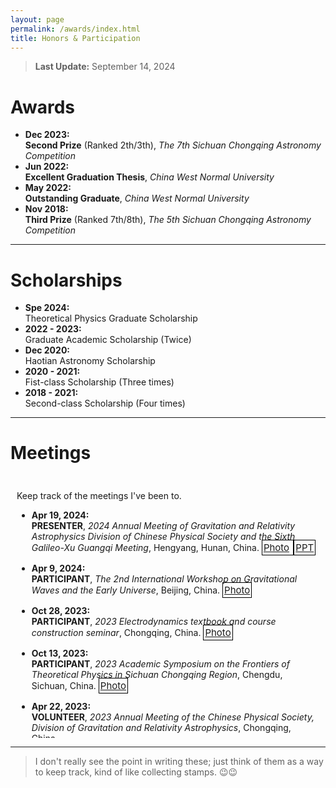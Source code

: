```yaml
---
layout: page
permalink: /awards/index.html
title: Honors & Participation
---
```


> **Last Update:** September 14, 2024

# Awards

-  **Dec 2023:**  
  **Second Prize** (Ranked 2th/3th),  *The 7th Sichuan Chongqing Astronomy Competition*
-  **Jun 2022:**  
  **Excellent Graduation Thesis**, *China West Normal University*
-  **May 2022:**  
  **Outstanding Graduate**, *China West Normal University*
-  **Nov 2018:**  
  **Third Prize** (Ranked 7th/8th),  *The 5th Sichuan Chongqing Astronomy Competition* 

---

# Scholarships

-  **Spe 2024:**  
  Theoretical Physics Graduate Scholarship  
-  **2022 - 2023:**  
  Graduate Academic Scholarship (Twice)  
-  **Dec 2020:**  
  Haotian Astronomy Scholarship  
-  **2020 - 2021:**  
  Fist-class Scholarship (Three times)  
-  **2018 - 2021:**  
  Second-class Scholarship (Four times) 

---

# Meetings

<!-- -  **Apr 19, 2024:**   
  **PRESENTER**, *2024 Annual Meeting of Gravitation  and Relativity Astrophysics Division of Chinese Physical Society and the Sixth Galileo-Xu Guangqi Meeting*, Hengyang, Hunan, China. <span style="font-size: 15px;border: 0.8px solid black; padding: 2px; position: relative;">[Photo](https://wujie3375.github.io\images\meeting\240419.jpg)<span style="font-size: 15px;border: 0.8px solid black; padding: 2px; position: relative;">[PPT](https://wujie3375.github.io\images\meeting\240419.pdf)</span>  
-  **Apr 9, 2024:**   
  **PARTICIPANT**, *The 2nd International Workshop on Gravitational Waves and the Early Universe*, Beijing, China.  <span style="font-size: 15px;border: 0.8px solid black; padding: 2px; position: relative;">[Photo](https://wujie3375.github.io\images\meeting\240409.jpg)</span>
-  **Oct 28, 2023:**  
  **PARTICIPANT**, *2023 Electrodynamics textbook and course construction seminar*, Chongqing, China. <span style="font-size: 15px;border: 0.8px solid black; padding: 2px; position: relative;">[Photo](https://wujie3375.github.io\images\meeting\231028.jpg)</span> 
-  **Oct 13, 2023:**  
  **PARTICIPANT**, *2023 Academic Symposium on the Frontiers of Theoretical Physics in Sichuan Chongqing Region*, Chengdu, Sichuan, China. <span style="font-size: 15px;border: 0.8px solid black; padding: 2px; position: relative;">[Photo](https://wujie3375.github.io\images\meeting\231013.jpg)</span>  
-  **Apr 22, 2023:**  
  **VOLUNTEER**, *2023 Annual Meeting of the Chinese Physical Society, Division of Gravitation  and Relativity Astrophysics*, Chongqing, China. 
-  **Apr 21, 2023:**  
  **VOLUNTEER**, *Template Library and Signal Recognition Technology for Space Gravitational Wave Detection 2022 Annual Progress Conference*, Chongqing, China.   
-  **Apr 1, 2023:**   
  **PARTICIPANT**, *Chongqing Theoretical Physics Frontier Academic Seminar*, Chongqing, China. <span style="font-size: 15px;border: 0.8px solid black; padding: 2px; position: relative;">[Photo](https://wujie3375.github.io\images\meeting\230401.jpg)</span> -->

<div style="height: 400px; overflow-y: scroll; border: 0px solid #ccc; padding: 10px;">

  <p>Keep track of the meetings I've been to.</p>

  <ul>
  <li style="margin-bottom: 15px;">
    <strong>Apr 19, 2024:</strong> <br>
    <strong>PRESENTER</strong>, <em>2024 Annual Meeting of Gravitation and Relativity Astrophysics Division of Chinese Physical Society and the Sixth Galileo-Xu Guangqi Meeting</em>, Hengyang, Hunan, China. 
    <span style="font-size: 15px; border: 0.8px solid black; padding: 2px; position: relative;">
      <a href="https://wujie3375.github.io/images/meeting/240419.jpg" target="_blank">Photo</a>
    </span>
    <span style="font-size: 15px; border: 0.8px solid black; padding: 2px; position: relative;">
      <a href="https://wujie3375.github.io/images/meeting/240419.pdf" target="_blank">PPT</a>
    </span>
  </li>

  <li style="margin-bottom: 15px;">
    <strong>Apr 9, 2024:</strong> <br>
    <strong>PARTICIPANT</strong>, <em>The 2nd International Workshop on Gravitational Waves and the Early Universe</em>, Beijing, China. 
    <span style="font-size: 15px; border: 0.8px solid black; padding: 2px; position: relative;">
      <a href="https://wujie3375.github.io/images/meeting/240409.jpg" target="_blank">Photo</a>
    </span>
  </li>

  <li style="margin-bottom: 15px;">
    <strong>Oct 28, 2023:</strong> <br>
    <strong>PARTICIPANT</strong>, <em>2023 Electrodynamics textbook and course construction seminar</em>, Chongqing, China. 
    <span style="font-size: 15px; border: 0.8px solid black; padding: 2px; position: relative;">
      <a href="https://wujie3375.github.io/images/meeting/231028.jpg" target="_blank">Photo</a>
    </span>
  </li>

  <li style="margin-bottom: 15px;">
    <strong>Oct 13, 2023:</strong> <br>
    <strong>PARTICIPANT</strong>, <em>2023 Academic Symposium on the Frontiers of Theoretical Physics in Sichuan Chongqing Region</em>, Chengdu, Sichuan, China. 
    <span style="font-size: 15px; border: 0.8px solid black; padding: 2px; position: relative;">
      <a href="https://wujie3375.github.io/images/meeting/231013.jpg" target="_blank">Photo</a>
    </span>
  </li>

  <li style="margin-bottom: 15px;">
    <strong>Apr 22, 2023:</strong> <br>
    <strong>VOLUNTEER</strong>, <em>2023 Annual Meeting of the Chinese Physical Society, Division of Gravitation and Relativity Astrophysics</em>, Chongqing, China.
  </li>

  <li style="margin-bottom: 15px;">
    <strong>Apr 21, 2023:</strong> <br>
    <strong>VOLUNTEER</strong>, <em>Template Library and Signal Recognition Technology for Space Gravitational Wave Detection 2022 Annual Progress Conference</em>, Chongqing, China.
  </li>

  <li style="margin-bottom: 15px;">
    <strong>Apr 1, 2023:</strong> <br>
    <strong>PARTICIPANT</strong>, <em>Chongqing Theoretical Physics Frontier Academic Seminar</em>, Chongqing, China. 
    <span style="font-size: 15px; border: 0.8px solid black; padding: 2px; position: relative;">
      <a href="https://wujie3375.github.io/images/meeting/230401.jpg" target="_blank">Photo</a>
    </span>
  </li>
</ul>
</div>

---

> I don't really see the point in writing these; just think of them as a way to keep track, kind of like collecting stamps. 😉😉
